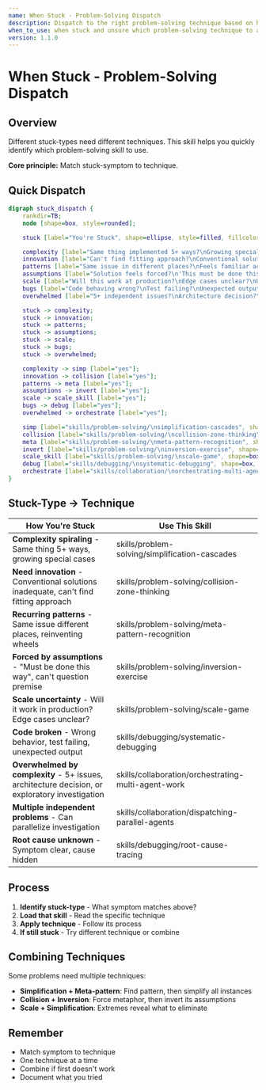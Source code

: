 ```yaml
---
name: When Stuck - Problem-Solving Dispatch
description: Dispatch to the right problem-solving technique based on how you're stuck
when_to_use: when stuck and unsure which problem-solving technique to apply for your specific type of stuck-ness
version: 1.1.0
---
```


# When Stuck - Problem-Solving Dispatch

## Overview

Different stuck-types need different techniques. This skill helps you quickly identify which problem-solving skill to use.

**Core principle:** Match stuck-symptom to technique.

## Quick Dispatch

```dot
digraph stuck_dispatch {
    rankdir=TB;
    node [shape=box, style=rounded];

    stuck [label="You're Stuck", shape=ellipse, style=filled, fillcolor=lightblue];

    complexity [label="Same thing implemented 5+ ways?\nGrowing special cases?\nExcessive if/else?"];
    innovation [label="Can't find fitting approach?\nConventional solutions inadequate?\nNeed breakthrough?"];
    patterns [label="Same issue in different places?\nFeels familiar across domains?\nReinventing wheels?"];
    assumptions [label="Solution feels forced?\n'This must be done this way'?\nStuck on assumptions?"];
    scale [label="Will this work at production?\nEdge cases unclear?\nUnsure of limits?"];
    bugs [label="Code behaving wrong?\nTest failing?\nUnexpected output?"];
    overwhelmed [label="5+ independent issues?\nArchitecture decision?\nExploratory investigation?"];

    stuck -> complexity;
    stuck -> innovation;
    stuck -> patterns;
    stuck -> assumptions;
    stuck -> scale;
    stuck -> bugs;
    stuck -> overwhelmed;

    complexity -> simp [label="yes"];
    innovation -> collision [label="yes"];
    patterns -> meta [label="yes"];
    assumptions -> invert [label="yes"];
    scale -> scale_skill [label="yes"];
    bugs -> debug [label="yes"];
    overwhelmed -> orchestrate [label="yes"];

    simp [label="skills/problem-solving/\nsimplification-cascades", shape=box, style="rounded,filled", fillcolor=lightgreen];
    collision [label="skills/problem-solving/\ncollision-zone-thinking", shape=box, style="rounded,filled", fillcolor=lightgreen];
    meta [label="skills/problem-solving/\nmeta-pattern-recognition", shape=box, style="rounded,filled", fillcolor=lightgreen];
    invert [label="skills/problem-solving/\ninversion-exercise", shape=box, style="rounded,filled", fillcolor=lightgreen];
    scale_skill [label="skills/problem-solving/\nscale-game", shape=box, style="rounded,filled", fillcolor=lightgreen];
    debug [label="skills/debugging/\nsystematic-debugging", shape=box, style="rounded,filled", fillcolor=lightyellow];
    orchestrate [label="skills/collaboration/\norchestrating-multi-agent-work", shape=box, style="rounded,filled", fillcolor=lightblue];
}
```

## Stuck-Type → Technique

| How You're Stuck | Use This Skill |
|------------------|----------------|
| **Complexity spiraling** - Same thing 5+ ways, growing special cases | skills/problem-solving/simplification-cascades |
| **Need innovation** - Conventional solutions inadequate, can't find fitting approach | skills/problem-solving/collision-zone-thinking |
| **Recurring patterns** - Same issue different places, reinventing wheels | skills/problem-solving/meta-pattern-recognition |
| **Forced by assumptions** - "Must be done this way", can't question premise | skills/problem-solving/inversion-exercise |
| **Scale uncertainty** - Will it work in production? Edge cases unclear? | skills/problem-solving/scale-game |
| **Code broken** - Wrong behavior, test failing, unexpected output | skills/debugging/systematic-debugging |
| **Overwhelmed by complexity** - 5+ issues, architecture decision, or exploratory investigation | skills/collaboration/orchestrating-multi-agent-work |
| **Multiple independent problems** - Can parallelize investigation | skills/collaboration/dispatching-parallel-agents |
| **Root cause unknown** - Symptom clear, cause hidden | skills/debugging/root-cause-tracing |

## Process

1. **Identify stuck-type** - What symptom matches above?
2. **Load that skill** - Read the specific technique
3. **Apply technique** - Follow its process
4. **If still stuck** - Try different technique or combine

## Combining Techniques

Some problems need multiple techniques:

- **Simplification + Meta-pattern**: Find pattern, then simplify all instances
- **Collision + Inversion**: Force metaphor, then invert its assumptions
- **Scale + Simplification**: Extremes reveal what to eliminate

## Remember

- Match symptom to technique
- One technique at a time
- Combine if first doesn't work
- Document what you tried
